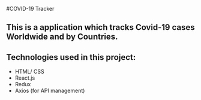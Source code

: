 #COVID-19 Tracker

## This is a application which tracks Covid-19 cases Worldwide and by Countries.

## Technologies used in this project:
- HTML/ CSS
- React.js
- Redux
- Axios (for API management)

